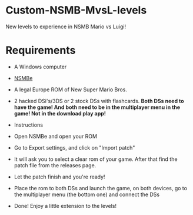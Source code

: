 # Custom-NSMB-MvsL-levels
New levels to experience in NSMB Mario vs Luigi! 

# Requirements
* A Windows computer
* [NSMBe](https://github.com/MammaMiaTeam/NSMB-Editor/releases/tag/v5.4.1)
* A legal Europe ROM of New Super Mario Bros.
* 2 hacked DSi's/3DS or 2 stock DSs with flashcards. **Both DSs need to have the game! And both need to be in the multiplayer menu in the game! Not in the download play app!**

* Instructions
* Open NSMBe and open your ROM
* Go to Export settings, and click on "Import patch"
* It will ask you to select a clear rom of your game. After that find the patch file from the releases page.
* Let the patch finish and you're ready!
* Place the rom to both DSs and launch the game, on both devices, go to the multiplayer menu (the bottom one) and connect the DSs
* Done! Enjoy a little extension to the levels!
